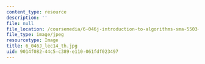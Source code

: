 ```yaml
---
content_type: resource
description: ''
file: null
file_location: /coursemedia/6-046j-introduction-to-algorithms-sma-5503-fall-2005/9014f08244c5c389e110061fdf023497_6_046J_lec14_th.jpg
file_type: image/jpeg
resourcetype: Image
title: 6_046J_lec14_th.jpg
uid: 9014f082-44c5-c389-e110-061fdf023497
---
```

